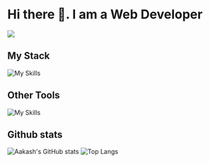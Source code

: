 # Hi there 👋. I am a Web Developer
![](https://komarev.com/ghpvc/?username=Dark-ak&color=green)

## My Stack

![My Skills](https://skillicons.dev/icons?i=mongodb,express,react,nodejs)

## Other Tools
![My Skills](https://skillicons.dev/icons?i=python,mysql,c,tailwind,nextjs,restAPI)

## Github stats

![Aakash's GitHub stats](https://github-readme-stats.vercel.app/api?username=Dark-ak&show_icons=true&theme=synthwave)
![Top Langs](https://github-readme-stats.vercel.app/api/top-langs/?username=Dark-ak&show_icons=true&theme=synthwave&layout=compact)
